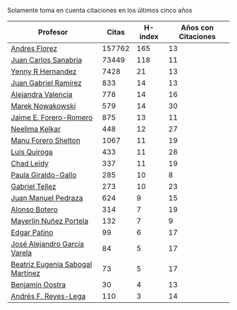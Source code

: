 Solamente toma en cuenta citaciones en los últimos cinco años

Profesor | Citas | H-index | Años con Citaciones |
----  | ----- | --- | --- |
[Andres Florez](https://scholar.google.com.co/citations?user=SUG6ga0AAAAJ&hl=en) | 157762 | 165 |  13 | 
[Juan Carlos Sanabria](https://scholar.google.com/citations?user=ExNZQTIAAAAJ&hl=en)| 73449 | 118 | 11 |
[Yenny R Hernandez](https://scholar.google.com.co/citations?user=KXWwfMMAAAAJ&hl=en) | 7428 | 21 | 13 | 
[Juan Gabriel Ramírez](https://scholar.google.com.co/citations?user=q0NfAgEAAAAJ&hl=en) | 833 | 14 | 13 |
[Alejandra Valencia](https://scholar.google.com.co/citations?user=7Fa-MFYAAAAJ&hl=en) | 778 | 14 | 16 |
[Marek Nowakowski](https://scholar.google.com.co/citations?user=ctFaBNQAAAAJ&hl=en) | 579 | 14 | 30 |
[Jaime E. Forero-Romero](https://scholar.google.com.co/citations?user=TLTK6WgAAAAJ&hl=en) | 875 | 13 | 11 |
[Neelima Kelkar](https://scholar.google.com.co/citations?user=BMxIj5AAAAAJ&hl=en) | 448 | 12 | 27 |
[Manu Forero Shelton](https://scholar.google.com.co/citations?user=0_jvORsAAAAJ&hl=en) | 1067 | 11 | 19 |
[Luis Quiroga](https://scholar.google.com.co/citations?user=PPvfyVwAAAAJ&hl=en) | 433 | 11 | 28 |
[Chad Leidy](https://scholar.google.com.co/citations?user=n-rGcH4AAAAJ&hl=en) | 337 | 11 | 19 |
[Paula Giraldo-Gallo](https://scholar.google.com/citations?user=Gr5FaIoAAAAJ) | 285 | 10 | 8 |
[Gabriel Tellez](https://scholar.google.com.co/citations?user=1JHuoIAAAAAJ&hl=en) | 273 | 10 | 23 |
[Juan Manuel Pedraza](https://scholar.google.com.co/citations?user=x8-YWMsAAAAJ&hl=en) | 624 | 9 | 15 |
[Alonso Botero](https://scholar.google.com.co/citations?user=e06A7mUAAAAJ&hl=en) | 314 | 7 | 19 |
[Mayerlin Nuñez Portela](https://scholar.google.com.co/citations?user=znFnm4wAAAAJ&hl=en) | 132 | 7 | 9 |
[Edgar Patino](https://scholar.google.com.co/citations?user=bx4dJNgAAAAJ&hl=en) | 99 | 6 | 17 | 
[José Alejandro García Varela](https://scholar.google.com.co/citations?user=iA0H5dgAAAAJ&hl=en) | 84 | 5 | 17 |
[Beatriz Eugenia Sabogal Martínez](https://scholar.google.com.co/citations?user=T-0RjQYAAAAJ&hl=en) | 73 | 5 | 17 |
[Benjamin Oostra](https://scholar.google.com/citations?user=A-57orIAAAAJ&hl=en&oi=ao)| 30 | 4 | 13 |
[Andrés F. Reyes-Lega](https://scholar.google.com.co/citations?user=04V0g64AAAAJ&hl=en) | 110 | 3 | 14 | 



